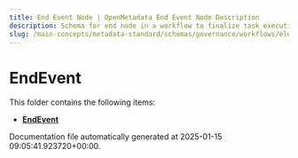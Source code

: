 ```yaml
---
title: End Event Node | OpenMetadata End Event Node Description
description: Schema for end node in a workflow to finalize task execution and signal completion.
slug: /main-concepts/metadata-standard/schemas/governance/workflows/elements/nodes/endevent
---
```


# EndEvent

This folder contains the following items:

- [**EndEvent**](/main-concepts/metadata-standard/schemas/governance/workflows/elements/nodes/endevent/endevent)


Documentation file automatically generated at 2025-01-15 09:05:41.923720+00:00.
